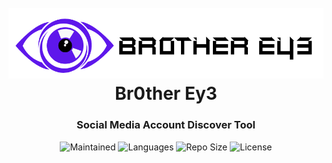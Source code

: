 <h1 align="center">
  <br>
  <a href="https://github.com/gsvprharsha/Br0ther_Ey3"><img src="https://github.com/gsvprharsha/Br0ther_Ey3/blob/main/imgs/Br0ther_Ey3.png" alt="Br0ther Ey3"></a>
  <br>
  Br0ther Ey3
  <br>
</h1>


<h3 align="center">Social Media Account Discover Tool</h3>

<p align="center">
  <img alt="Maintained" src="https://img.shields.io/maintenance/yes/2022?style=for-the-badge">
  <img alt="Languages" src="https://img.shields.io/github/languages/count/gsvprharsha/Br0ther_Ey3?style=for-the-badge">
  <img alt="Repo Size" src="https://img.shields.io/github/repo-size/gsvprharsha/Br0ther_Ey3?style=for-the-badge">
  <img alt="License" src="https://img.shields.io/github/license/gsvprharsha/Br0ther_Ey3?color=light&style=for-the-badge">
</p>
